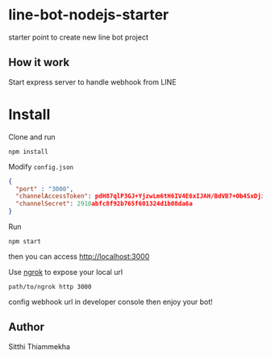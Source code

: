 # line-bot-nodejs-starter
starter point to create new line bot project

## How it work
Start express server to handle webhook from LINE

# Install
Clone and run
```
npm install
```
Modify `config.json`
```json
{
  "port" : "3000",
  "channelAccessToken": pdH87qlP3GJ+YjzwLm6tH6IV4E6xIJAH/BdVB7+Ob4SxDjisSl1kErwNeIWMFsBSLRDp/H5vaLGXboanLBBZW70FOGB/Lc86G3rDgB90tHsUl2rjUFtCR/lPJQoTWpLG/Y0hFalt/7cbURq4aq5SrAdB04t89/1O/w1cDnyilFU=,
  "channelSecret": 2910abfc8f92b765f601324d1b08da6a
}
```
Run
```
npm start
```
then you can access [http://localhost:3000](http://localhost:3000)

Use [ngrok](https://ngrok.com/) to expose your local url
```
path/to/ngrok http 3000
```
config webhook url in developer console then enjoy your bot!

## Author
Sitthi Thiammekha
